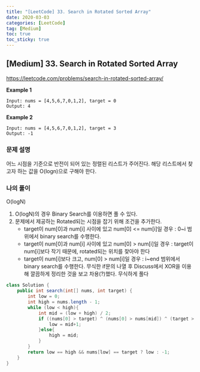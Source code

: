 ```yaml
---
title: "[LeetCode] 33. Search in Rotated Sorted Array"
date: 2020-03-03
categories: [LeetCode]
tag: [Medium]
toc: true
toc_sticky: true
---
```


## [Medium] 33. Search in Rotated Sorted Array
https://leetcode.com/problems/search-in-rotated-sorted-array/

**Example 1**
```
Input: nums = [4,5,6,7,0,1,2], target = 0
Output: 4
```

**Example 2**
```
Input: nums = [4,5,6,7,0,1,2], target = 3
Output: -1
```

### 문제 설명
어느 시점을 기준으로 반전이 되어 있는 정렬된 리스트가 주어진다.
해당 리스트에서 찾고자 하는 값을 O(logn)으로 구해야 한다.

### 나의 풀이
O(logN)
1. O(logN)의 경우 Binary Search를 이용하면 풀 수 있다.
1. 문제에서 제공하는 Rotated되는 시점을 잡기 위해 조건을 추가한다.
    * target이 num[0]과 num[i] 사이에 있고  num[0] <= num[i]일 경우 : 0~i 범위에서 binary search를 수행한다.
    * target이 num[0]과 num[i] 사이에 있고  num[0] >  num[i]일 경우 : target이 num[i]보다 작기 때문에, rotated되는 위치를 찾아야 한다
    * target이 num[i]보다 크고,             num[0] >  num[i]일 경우 : i~end 범위에서 binary search를 수행한다.
    무식한 if문의 나열 후 Discuss에서 XOR을 이용해 깔끔하게 정리한 것을 보고 차용(?)했다.
무식하게 풀다 

```java
class Solution {
    public int search(int[] nums, int target) {
        int low = 0;
        int high = nums.length - 1;
        while (low < high){
            int mid = (low + high) / 2;
            if ((nums[0] > target) ^ (nums[0] > nums[mid]) ^ (target > nums[mid])){
                low = mid+1;
            }else{
                high = mid;
            }
        }
        return low == high && nums[low] == target ? low : -1;
    }
}
```
